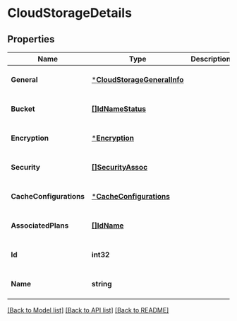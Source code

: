 # CloudStorageDetails

## Properties
Name | Type | Description | Notes
------------ | ------------- | ------------- | -------------
**General** | [***CloudStorageGeneralInfo**](CloudStorageGeneralInfo.md) |  | [optional] [default to null]
**Bucket** | [**[]IdNameStatus**](IdNameStatus.md) |  | [optional] [default to null]
**Encryption** | [***Encryption**](Encryption.md) |  | [optional] [default to null]
**Security** | [**[]SecurityAssoc**](SecurityAssoc.md) |  | [optional] [default to null]
**CacheConfigurations** | [***CacheConfigurations**](CacheConfigurations.md) |  | [optional] [default to null]
**AssociatedPlans** | [**[]IdName**](IdName.md) |  | [optional] [default to null]
**Id** | **int32** |  | [optional] [default to null]
**Name** | **string** |  | [optional] [default to null]

[[Back to Model list]](../README.md#documentation-for-models) [[Back to API list]](../README.md#documentation-for-api-endpoints) [[Back to README]](../README.md)

